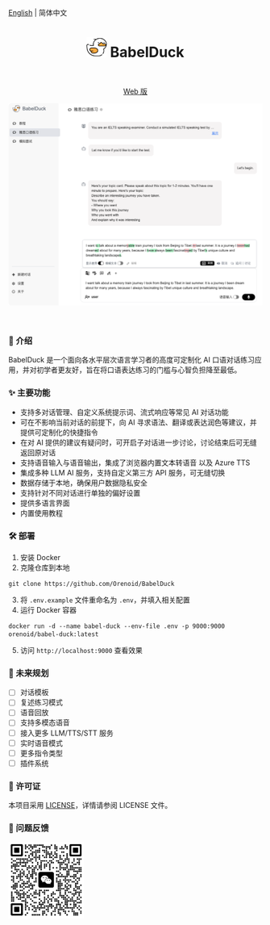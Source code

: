 [English](./README-en.md) | 简体中文

<h1 align="center">
  <img src=".github/assets/images/babel-duck-logo.png" alt="BabelDuck Logo" height="40"/>
  BabelDuck
</h1>

<br/>

<p align="center">
  <a href="https://duck.orenoid.com/">Web 版</a>
</p>

<div align="center">
  <p align="center"> <img width="900" alt="BabelDuck Grammar Check" src=".github/assets/images/README-zh-grammar-check.png"> </p>
</div>

<br/>

### 📖 介绍

BabelDuck 是一个面向各水平层次语言学习者的高度可定制化 AI 口语对话练习应用，并对初学者更友好，旨在将口语表达练习的门槛与心智负担降至最低。

### ✨ 主要功能

- 支持多对话管理、自定义系统提示词、流式响应等常见 AI 对话功能
- 可在不影响当前对话的前提下，向 AI 寻求语法、翻译或表达润色等建议，并提供可定制化的快捷指令
- 在对 AI 提供的建议有疑问时，可开启子对话进一步讨论，讨论结束后可无缝返回原对话
- 支持语音输入与语音输出，集成了浏览器内置文本转语音 以及 Azure TTS
- 集成多种 LLM AI 服务，支持自定义第三方 API 服务，可无缝切换
- 数据存储于本地，确保用户数据隐私安全
- 支持针对不同对话进行单独的偏好设置
- 提供多语言界面
- 内置使用教程

### 🛠 部署

1. 安装 Docker
2. 克隆仓库到本地
```shell
git clone https://github.com/Orenoid/BabelDuck
```
3. 将 `.env.example` 文件重命名为 `.env`，并填入相关配置
4. 运行 Docker 容器
```shell
docker run -d --name babel-duck --env-file .env -p 9000:9000 orenoid/babel-duck:latest
```
5. 访问 `http://localhost:9000` 查看效果

### 🎯 未来规划

- [ ] 对话模板
- [ ] 复述练习模式
- [ ] 语音回放
- [ ] 支持多模态语音
- [ ] 接入更多 LLM/TTS/STT 服务
- [ ] 实时语音模式
- [ ] 更多指令类型
- [ ] 插件系统

### 📄 许可证
本项目采用 [LICENSE](https://github.com/Orenoid/BabelDuck/blob/main/LICENSE)，详情请参阅 LICENSE 文件。

### 💬 问题反馈
<img src=".github/assets/images/wechat-group-for-feedback.png" alt="WeChat Group QR Code" width="150"/>
